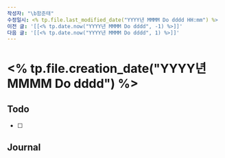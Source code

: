 ```yaml
---
작성자: "\b함준태"
수정일시: <% tp.file.last_modified_date("YYYY년 MMMM Do dddd HH:mm") %>
이전 글: '[[<% tp.date.now("YYYY년 MMMM Do dddd", -1) %>]]'
다음 글: '[[<% tp.date.now("YYYY년 MMMM Do dddd", 1) %>]]'
---
```

# <% tp.file.creation_date("YYYY년 MMMM Do dddd") %>
## Todo
- [ ] 

## Journal
> 